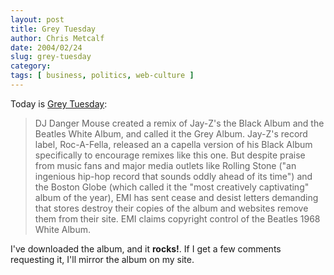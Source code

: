 ```yaml
---
layout: post
title: Grey Tuesday
author: Chris Metcalf
date: 2004/02/24
slug: grey-tuesday
category: 
tags: [ business, politics, web-culture ]
---
```


Today is <a href="http://www.greytuesday.org/">Grey Tuesday</a>:

<blockquote>DJ Danger Mouse created a remix of Jay-Z's the Black Album and the Beatles White Album, and called it the Grey Album. Jay-Z's record label, Roc-A-Fella, released an a capella version of his Black Album specifically to encourage remixes like this one. But despite praise from music fans and major media outlets like Rolling Stone ("an ingenious hip-hop record that sounds oddly ahead of its time") and the Boston Globe (which called it the "most creatively captivating" album of the year), EMI has sent cease and desist letters demanding that stores destroy their copies of the album and websites remove them from their site. EMI claims copyright control of the Beatles 1968 White Album.</blockquote>

I've downloaded the album, and it <b>rocks!</b>. If I get a few comments requesting it, I'll mirror the album on my site.
